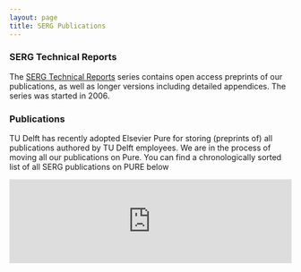 ```yaml
---
layout: page
title: SERG Publications
---
```


### SERG Technical Reports

The [SERG Technical Reports](tr.html) series contains open access preprints of our publications, as well as longer versions including detailed appendices. The series was started in 2006.

### Publications

TU Delft has recently adopted Elsevier Pure for storing (preprints of) all publications authored by TU Delft employees. We are in the process of
moving all our publications on Pure. You can find a chronologically sorted
list of all SERG publications on PURE below

<script type="text/javascript" src="https://cdnjs.cloudflare.com/ajax/libs/iframe-resizer/3.6.1/iframeResizer.min.js"></script>

<style>iframe {width: 100%; border: none;}</style>

<iframe src="https://purexml-dev.ewi.tudelft.nl/direct/tu/group/d40bac4b-3dd0-4427-aa5f-9331cae5d02e" scrolling="no"></iframe>

<script>iFrameResize()</script>
